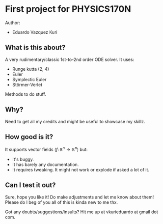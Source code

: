 # First project for PHYSICS170N

Author:

* Eduardo Vazquez Kuri

## What is this about?

A very rudimentary/classic 1st-to-2nd order ODE solver. It uses:

* Runge kutta (2, 4)
* Euler
* Symplectic Euler
* Störmer-Verlet

Methods to do stuff. 

## Why?

Need to get all my credits and might be useful to showcase my skillz.

## How good is it?

It supports vector fields ($f \colon \mathbb{R}^n \to \mathbb{R}^n$) but:

* It's buggy.
* It has barely any documentation. 
* It requires tweaking. It might not work or explode if asked a lot of it.

## Can I test it out?

Sure, hope you like it! Do make adjustments and let me know about them! Please do I beg of you all of this is kinda new to me thx.

Got any doubts/suggestions/insults? Hit me up at vkurieduardo at gmail dot com.